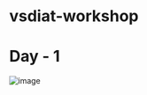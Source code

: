 # vsdiat-workshop
# Day - 1
![image](https://github.com/user-attachments/assets/df8b876a-98e0-4bcf-a5be-2266474e3cda)
